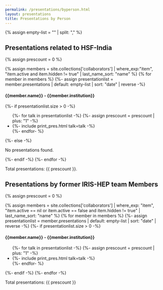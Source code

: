 ```yaml
---
permalink: /presentations/byperson.html
layout: presentations
title: Presentations by Person
---
```


{% assign empty-list = "" | split: "," %}

<h2>Presentations related to HSF-India</h2>
{% assign prescount = 0 %}

{% assign members = site.collections['collaborators'] | where_exp:"item", "item.active and item.hidden != true"
                                     | last_name_sort: "name" %}
{% for member in members %}
  {%- assign presentationlist = member.presentations | default: empty-list | sort: "date" | reverse -%}
  <h4>{{member.name}} - {{member.institution}}</h4>
  {%- if presentationlist.size > 0 -%}
    <ul>
      {%- for talk in presentationlist -%}
        {%- assign prescount = prescount | plus: "1" -%}
        <li>
          {%- include print_pres.html talk=talk -%}
        </li>
      {%- endfor- %}
    </ul>
  {%- else -%}
    <p>No presentations found.</p>
  {%- endif -%}
{%- endfor -%}

Total presentations: {{ prescount }}.

<h2>Presentations by former IRIS-HEP team Members</h2>


{% assign prescount = 0 %}

{% assign members = site.collections['collaborators'] | where_exp: "item", "item.active == nil or item.active == false and item.hidden != true"
                                     | last_name_sort: "name" %}
{% for member in members %}
  {%- assign presentationlist = member.presentations | default: empty-list | sort: "date" | reverse -%}
  {%- if presentationlist.size > 0 -%}
    <h4>{{member.name}} - {{member.institution}}</h4><ul>
      {%- for talk in presentationlist -%}
        {%- assign prescount = prescount | plus: "1" -%}
        <li>
          {%- include print_pres.html talk=talk -%}
        </li>
      {%- endfor- %}
    </ul>
  {%- endif -%}
{%- endfor -%}

Total presentations: {{ prescount }}
